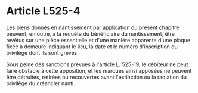 # Article L525-4

Les biens donnés en nantissement par application du présent chapitre peuvent, en outre, à la requête du bénéficiaire du nantissement, être revêtus sur une pièce essentielle et d'une manière apparente d'une plaque fixée à demeure indiquant le lieu, la date et le numéro d'inscription du privilège dont ils sont grevés.

Sous peine des sanctions prévues à l'article L. 525-19, le débiteur ne peut faire obstacle à cette apposition, et les marques ainsi apposées ne peuvent être détruites, retirées ou recouvertes avant l'extinction ou la radiation du privilège du créancier nanti.
